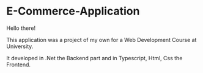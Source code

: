 # E-Commerce-Application

Hello there!

This application was a project of my own for a Web Development Course at University.


It developed in .Net the Backend part and in Typescript, Html, Css the Frontend.
